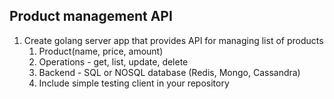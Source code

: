 

## Product management API

1. Create golang server app that provides API for managing list of products
   1. Product(name, price, amount)
   2. Operations - get, list, update, delete
   4. Backend - SQL or NOSQL database (Redis, Mongo, Cassandra)
   3. Include simple testing client in your repository
